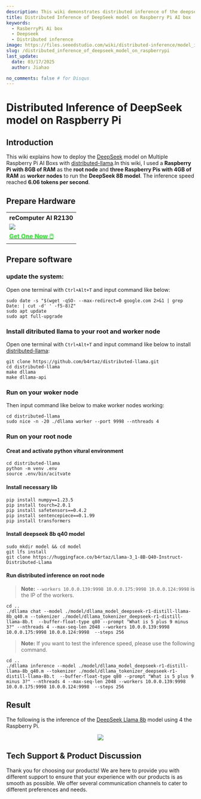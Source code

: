 ```yaml
---
description: This wiki demonstrates distributed inference of the deepseek model on rasberry pi ai box. 
title: Distributed Inference of DeepSeek model on Raspberry Pi AI box
keywords:
  - RasberryPi Ai box
  - Deepseek
  - Distributed inference
image: https://files.seeedstudio.com/wiki/distributed-inference/model_install.webp
slug: /distributed_inference_of_deepseek_model_on_raspberrypi
last_update:
  date: 03/17/2025
  author: Jiahao

no_comments: false # for Disqus
---
```


# Distributed Inference of DeepSeek model on Raspberry Pi

## Introduction

This wiki explains how to deploy the [DeepSeek](https://github.com/deepseek-ai/DeepSeek-LLM) model on Multiple Raspberry Pi AI Boxs with [distributed-llama](https://github.com/b4rtaz/distributed-llama).In this wiki, I used a **Raspberry Pi with 8GB of RAM** as the **root node** and **three Raspberry Pis with 4GB of RAM** as **worker nodes** to run the **DeepSeek 8B model**. The inference speed reached **6.06 tokens per second**.

## Prepare Hardware

<div class="table-center">
	<table align="center">
	<tr>
		<th>reComputer AI R2130</th>
	</tr>
    <tr>
      <td><div style={{textAlign:'center'}}><img src="https://media-cdn.seeedstudio.com/media/catalog/product/cache/bb49d3ec4ee05b6f018e93f896b8a25d/1/_/1_24_1.jpg" style={{width:600, height:'auto'}}/></div></td>
    </tr>
		<tr>
			<td><div class="get_one_now_container" style={{textAlign: 'center'}}>
				<a class="get_one_now_item" href="https://www.seeedstudio.com/reComputer-AI-R2130-12-p-6368.html">
				<strong><span><font color={'FFFFFF'} size={"4"}> Get One Now 🖱️</font></span></strong>
				</a>
			</div></td>
		</tr>
	</table>
</div>

## Prepare software

### update the system:

Open one terminal with `Ctrl+Alt+T` and input command like below:

```
sudo date -s "$(wget -qSO- --max-redirect=0 google.com 2>&1 | grep Date: | cut -d' ' -f5-8)Z"
sudo apt update
sudo apt full-upgrade
```

### Install ditributed llama to your root and worker node

Open one terminal with `Ctrl+Alt+T` and input command like below to install [distributed-llama](https://github.com/b4rtaz/distributed-llama.git):

```
git clone https://github.com/b4rtaz/distributed-llama.git
cd distributed-llama
make dllama
make dllama-api
```

### Run on your woker node

Then input command like below to make worker nodes working:

```
cd distributed-llama
sudo nice -n -20 ./dllama worker --port 9998 --nthreads 4
```

### Run on your root node

#### Creat and activate python vitural environment

```
cd distributed-llama
python -m venv .env
source .env/bin/acitvate
```

#### Install necessary lib

```
pip install numpy==1.23.5
pip install tourch=2.0.1
pip install safetensors==0.4.2
pip install sentencepiece==0.1.99
pip install transformers
```

#### Install deepseek 8b q40 model

```
sudo mkdir model && cd model
git lfs install
git clone https://huggingface.co/b4rtaz/Llama-3_1-8B-Q40-Instruct-Distributed-Llama
```

#### Run distributed inference on root node

> **Note:** `--workers 10.0.0.139:9998 10.0.0.175:9998 10.0.0.124:9998` is the IP of the workers.

```
cd ..
./dllama chat --model ./model/dllama_model_deepseek-r1-distill-llama-8b_q40.m --tokenizer ./model/dllama_tokenizer_deepseek-r1-distill-llama-8b.t  --buffer-float-type q80 --prompt "What is 5 plus 9 minus 3?" --nthreads 4 --max-seq-len 2048 --workers 10.0.0.139:9998 10.0.0.175:9998 10.0.0.124:9998  --steps 256

```

> **Note:** If you want to test the inference speed, please use the following command.

```
cd ..
./dllama inference --model ./model/dllama_model_deepseek-r1-distill-llama-8b_q40.m --tokenizer ./model/dllama_tokenizer_deepseek-r1-distill-llama-8b.t  --buffer-float-type q80 --prompt "What is 5 plus 9 minus 3?" --nthreads 4 --max-seq-len 2048 --workers 10.0.0.139:9998 10.0.0.175:9998 10.0.0.124:9998  --steps 256
```

## Result

The following is the inference of the [DeepSeek Llama 8b](https://huggingface.co/b4rtaz/Llama-3_1-8B-Q40-Instruct-Distributed-Llama) model using 4 the Raspberry Pi.


<div align="center">
    <img width={900} 
     src="https://files.seeedstudio.com/wiki/distributed-inference/distributed_llama.gif" />
</div>


## Tech Support & Product Discussion

Thank you for choosing our products! We are here to provide you with different support to ensure that your experience with our products is as smooth as possible. We offer several communication channels to cater to different preferences and needs.

<div class="button_tech_support_container">
<a href="https://forum.seeedstudio.com/" class="button_forum"></a> 
<a href="https://www.seeedstudio.com/contacts" class="button_email"></a>
</div>

<div class="button_tech_support_container">
<a href="https://discord.gg/eWkprNDMU7" class="button_discord"></a> 
<a href="https://github.com/Seeed-Studio/wiki-documents/discussions/69" class="button_discussion"></a>
</div>